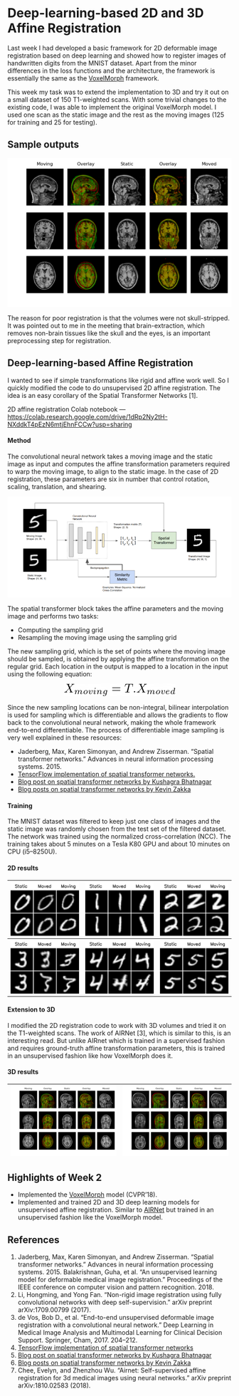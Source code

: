 # Deep-learning-based 2D and 3D Affine Registration

Last week I had developed a basic framework for 2D deformable image registration based on deep learning and showed how to register images of handwritten digits from the MNIST dataset. Apart from the minor differences in the loss functions and the architecture, the framework is essentially the same as the [VoxelMorph](https://openaccess.thecvf.com/content_cvpr_2018/papers/Balakrishnan_An_Unsupervised_Learning_CVPR_2018_paper.pdf) framework.  

This week my task was to extend the implementation to 3D and try it out on a small dataset of 150 T1-weighted scans. With some trivial changes to the existing code, I was able to implement the original VoxelMorph model. I used one scan as the static image and the rest as the moving images (125 for training and 25 for testing).  

## Sample outputs

<p align="center"> 
  <img src="_images/2_skull_results.png">
</p> 

The reason for poor registration is that the volumes were not skull-stripped. It was pointed out to me in the meeting that brain-extraction, which removes non-brain tissues like the skull and the eyes, is an important preprocessing step for registration.


## Deep-learning-based Affine Registration

I wanted to see if simple transformations like rigid and affine work well. So I quickly modified the code to do unsupervised 2D affine registration. The idea is an easy corollary of the Spatial Transformer Networks [1].  

2D affine registration Colab notebook — https://colab.research.google.com/drive/1dRp2Ny2tH-NXddkT4pEzN6mtjEhnFCCw?usp=sharing


#### Method
The convolutional neural network takes a moving image and the static image as input and computes the affine transformation parameters required to warp the moving image, to align to the static image. In the case of 2D registration, these parameters are six in number that control rotation, scaling, translation, and shearing.
<p align="center"> 
  <img src="_images/2_framework.png">
</p> 

The spatial transformer block takes the affine parameters and the moving image and performs two tasks:
- Computing the sampling grid
- Resampling the moving image using the sampling grid  

The new sampling grid, which is the set of points where the moving image should be sampled, is obtained by applying the affine transformation on the regular grid. Each location in the output is mapped to a location in the input using the following equation:
<p align="center"> 
  <img src="_images/2_equation.png">
</p> 

Since the new sampling locations can be non-integral, bilinear interpolation is used for sampling which is differentiable and allows the gradients to flow back to the convolutional neural network, making the whole framework end-to-end differentiable. The process of differentiable image sampling is very well explained in these resources:

- Jaderberg, Max, Karen Simonyan, and Andrew Zisserman. “Spatial transformer networks.” Advances in neural information processing systems. 2015.
- [TensorFlow implementation of spatial transformer networks.](https://github.com/tensorflow/models/tree/master/research/transformer)
- [Blog post on spatial transformer networks by Kushagra Bhatnagar](https://link.medium.com/0b2OrmqVO5)
- [Blog posts on spatial transformer networks by Kevin Zakka](https://kevinzakka.github.io/2017/01/18/stn-part2/)

#### Training
The MNIST dataset was filtered to keep just one class of images and the static image was randomly chosen from the test set of the filtered dataset. The network was trained using the normalized cross-correlation (NCC). The training takes about 5 minutes on a Tesla K80 GPU and about 10 minutes on CPU (i5–8250U).


#### 2D results
 ![0](_images/2_0.png) | ![1](_images/2_1.png) | ![2](_images/2_2.png)
--- | --- | ---
![3](_images/2_3.png) | ![4](_images/2_4.png) | ![5](_images/2_5.png)
 
 
#### Extension to 3D
I modified the 2D registration code to work with 3D volumes and tried it on the T1-weighted scans. The work of AIRNet [3], which is similar to this, is an interesting read. But unlike AIRnet which is trained in a supervised fashion and requires ground-truth affine transformation parameters, this is trained in an unsupervised fashion like how VoxelMorph does it.

#### 3D results
 ![0](_images/2_3d_0.png) | ![1](_images/2_3d_1.png)
--- | ---
 

## Highlights of Week 2
- Implemented the [VoxelMorph](http://openaccess.thecvf.com/content_cvpr_2018/papers/Balakrishnan_An_Unsupervised_Learning_CVPR_2018_paper.pdf) model (CVPR’18).
- Implemented and trained 2D and 3D deep learning models for unsupervised affine registration. Similar to [AIRNet](https://arxiv.org/pdf/1810.02583.pdf) but trained in an unsupervised fashion like the VoxelMorph model.


## References
1. Jaderberg, Max, Karen Simonyan, and Andrew Zisserman. “Spatial transformer networks.” Advances in neural information processing systems. 2015.
Balakrishnan, Guha, et al. “An unsupervised learning model for deformable medical image registration.” Proceedings of the IEEE conference on computer vision and pattern recognition. 2018.  
2. Li, Hongming, and Yong Fan. “Non-rigid image registration using fully convolutional networks with deep self-supervision.” arXiv preprint arXiv:1709.00799 (2017).  
3.  de Vos, Bob D., et al. “End-to-end unsupervised deformable image registration with a convolutional neural network.” Deep Learning in Medical Image Analysis and Multimodal Learning for Clinical Decision Support. Springer, Cham, 2017. 204–212.  
4. [TensorFlow implementation of spatial transformer networks](https://github.com/tensorflow/models/tree/master/research/transformer)  
5. [Blog post on spatial transformer networks by Kushagra Bhatnagar](https://link.medium.com/0b2OrmqVO5)  
6. [Blog posts on spatial transformer networks by Kevin Zakka](https://kevinzakka.github.io/2017/01/18/stn-part2/)
7. Chee, Evelyn, and Zhenzhou Wu. “Airnet: Self-supervised affine registration for 3d medical images using neural networks.” arXiv preprint arXiv:1810.02583 (2018).
